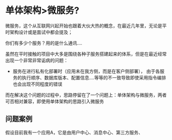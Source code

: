 # 单体架构>微服务?

微服务，这个从互联网兴起开始也跟着大伙大热的概念，在最近几年里，无论是平时架构设计或是面试中都会提及；

你们有多少个服务？用的是什么通讯....

虽然在平时接触的项目中大多是围绕各种子服务搭建起来的体系，但是在最近经常出现一个非常非常诟病的问题：

- 服务在进行私有化部署时（应用未在我方侧，而是在客户侧部署）， 由于各服务的执行顺序、数据库版本、配置信息....等等的不一致导致即使采用指令编排也会出现不同程度的错误

而在解决这个问题的过程中，思路停留在了一个问题上：单体架构与微服务，两者可否相对兼容，即使用单体架构的思路引入微服务

## 问题案例

假设目前我有一个应用A，它是由用户中心、消息中心、第三方服务、

